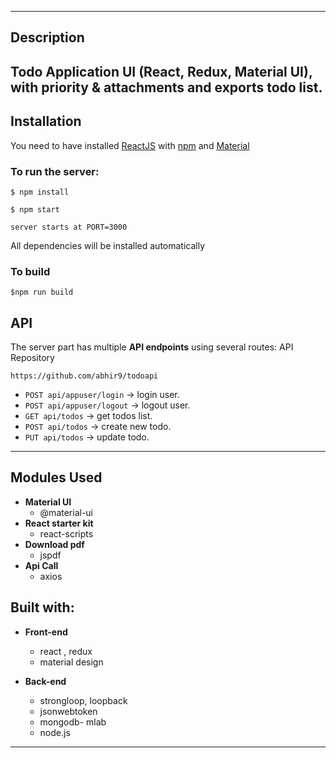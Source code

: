 
---
## Description
Todo Application UI (React, Redux, Material UI), with priority & attachments and exports todo list.
---

## Installation

You need to have installed [ReactJS](https://reactjs.org/) with [npm](https://www.npmjs.com/) and [Material](https://material-ui.com)


### To run the server:

```
$ npm install

$ npm start

server starts at PORT=3000
 ```

All dependencies will be installed automatically

### To build

```
$npm run build
```



## API

The server part has multiple **API endpoints** using several routes:
API Repository
```
https://github.com/abhir9/todoapi
```

- `POST api/appuser/login` -> login user.
- `POST api/appuser/logout` -> logout user.
- `GET api/todos` -> get todos list.
- `POST api/todos` -> create new todo.
- `PUT api/todos` -> update todo.
---
## Modules Used
- **Material UI**
    - @material-ui
- **React starter kit**
    - react-scripts
- **Download pdf**
    - jspdf
- **Api Call**
    - axios


## Built with:

- **Front-end**
	- react , redux
	- material design

- **Back-end**
  - strongloop, loopback
  - jsonwebtoken
  - mongodb- mlab
  - node.js
---



